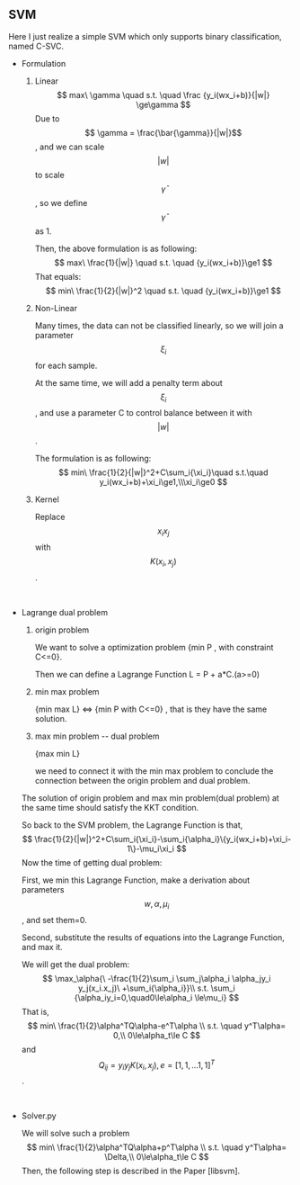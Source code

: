 ## SVM

Here I just realize a simple SVM which only supports binary classification, named C-SVC.

- Formulation

  1. Linear
     $$
     max\ \gamma \quad s.t. \quad \frac {y_i(wx_i+b)}{|w|} \ge\gamma
     $$
     Due to $$ \gamma = \frac{\bar{\gamma}}{|w|}$$ , and we can scale $$|w|$$ to scale $$\bar{\gamma}$$ , so we define $$\bar{\gamma}$$ as 1.

     Then, the above formulation is as following:
     $$
     max\ \frac{1}{|w|} \quad s.t. \quad {y_i(wx_i+b)}\ge1
     $$
     That equals:
     $$
     min\ \frac{1}{2}{|w|}^2 \quad s.t. \quad {y_i(wx_i+b)}\ge1
     $$

  2. Non-Linear

     Many times, the data can not be classified linearly, so we will join a parameter $$\xi_i$$ for each sample.

     At the same time, we will add a penalty term about $$\xi_i$$ , and use a parameter C to control balance between it with $$|w|$$. 

     The formulation is as following:
     $$
     min\  \frac{1}{2}{|w|}^2+C\sum_i{\xi_i}\quad s.t.\quad y_i(wx_i+b)+\xi_i\ge1,\\\xi_i\ge0
     $$

  3. Kernel

     Replace $$x_ix_j$$ with $$K(x_i,x_j)$$.

     ​

- Lagrange dual problem

  1. origin problem 

     We want to solve a optimization problem {min P , with constraint C<=0}.

     Then we can define a Lagrange Function L = P + a*C.(a>=0)

  2. min max problem

     {min max L} <=> {min P with C<=0} , that is they have the same solution.

  3. max min problem -- dual problem

     {max min L}

     we need to connect it with the min max problem to conclude the connection between the origin problem and dual problem.

  The solution of origin problem and max min problem(dual problem) at the same time should satisfy the KKT condition.

  So back to the SVM problem, the Lagrange Function is that,
  $$
  \frac{1}{2}{|w|}^2+C\sum_i{\xi_i}-\sum_i{\alpha_i}\{y_i(wx_i+b)+\xi_i-1\}-\mu_i\xi_i
  $$
  Now the time of getting dual problem:

  First, we min this Lagrange Function, make a derivation about parameters $$w,\alpha,\mu_i$$, and set them=0.

  Second, substitute the results of equations into the Lagrange Function, and max it.

  We will get the dual problem:
  $$
  \max_\alpha{\ -\frac{1}{2}\sum_i \sum_j\alpha_i \alpha_jy_i y_j(x_i.x_j)\ +\sum_i{\alpha_i}}\\
  s.t. \sum_i {\alpha_iy_i=0,\quad0\le\alpha_i \le\mu_i}
  $$
  That is,
  $$
  min\ \frac{1}{2}\alpha^TQ\alpha-e^T\alpha \\
  s.t. \quad y^T\alpha= 0,\\
  0\le\alpha_t\le C
  $$
  and $$Q_{ij}=y_iy_jK(x_i,x_j), e=[1,1,...1,1]^T$$.

  ​

- Solver.py

  We will solve such a problem
  $$
  min\ \frac{1}{2}\alpha^TQ\alpha+p^T\alpha \\
  s.t. \quad y^T\alpha= \Delta,\\
  0\le\alpha_t\le C
  $$
  Then, the following step is described in the Paper [libsvm].
